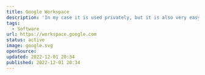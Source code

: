 ```yaml
---
title: Google Workspace
description: 'In my case it is used privately, but it is also very easy to set up for small to large organizations.'
tags:
  - Software
url: https://workspace.google.com
status: active
image: google.svg
openSource:
updated: 2022-12-01 20:34
published: 2022-12-01 20:34
---
```

